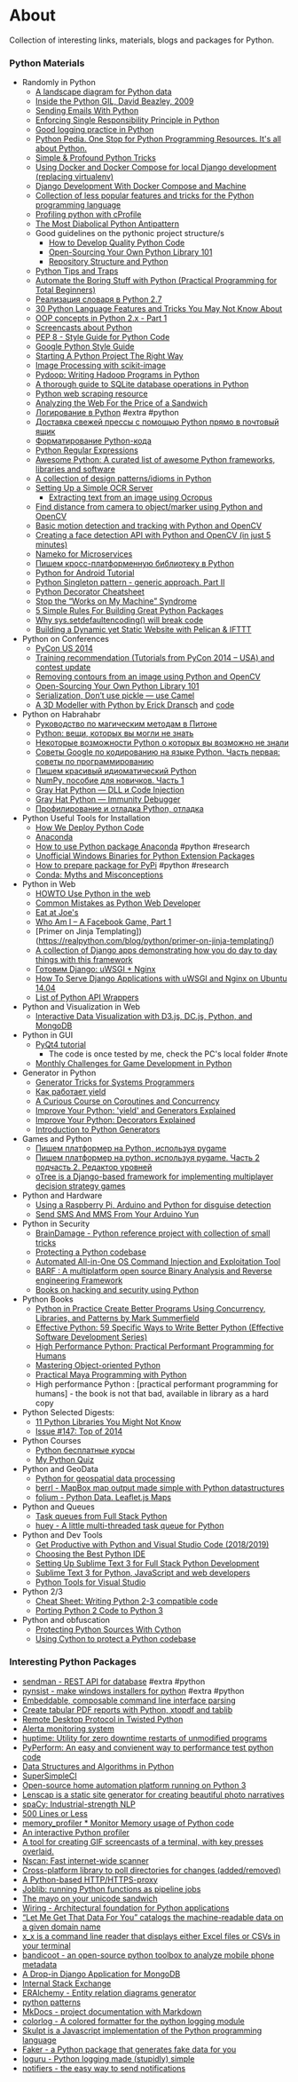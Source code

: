 # About

Collection of interesting links, materials, blogs and packages for Python.

### Python Materials

* Randomly in Python
    - [A landscape diagram for Python data](https://community.ibm.com/community/user/datascience/blogs/paco-nathan/2019/03/12/a-landscape-diagram-for-python-data)
    - [Inside the Python GIL, David Beazley, 2009](http://www.dabeaz.com/python/GIL.pdf)
    - [Sending Emails With Python](https://realpython.com/python-send-email/)
    - [Enforcing Single Responsibility Principle in Python](https://dev.to/wemake-services/enforcing-single-responsibility-principle-in-python-2il8)
    - [Good logging practice in Python](http://victorlin.me/posts/2012/08/26/good-logging-practice-in-python)
    - [Python Pedia. One Stop for Python Programming Resources. It's all about Python.](https://pythonpedia.com/)
    - [Simple & Profound Python Tricks](http://pansop.com/1014/)
    - [Using Docker and Docker Compose for local Django development (replacing virtualenv)](https://www.calazan.com/using-docker-and-docker-compose-for-local-django-development-replacing-virtualenv/)
    - [Django Development With Docker Compose and Machine](https://realpython.com/blog/python/django-development-with-docker-compose-and-machine/)
    - [Collection of less popular features and tricks for the Python programming language](https://github.com/brennerm/PyTricks)
    - [Profiling python with cProfile](https://ymichael.com/2014/03/08/profiling-python-with-cprofile.html)
    - [The Most Diabolical Python Antipattern](https://realpython.com/blog/python/the-most-diabolical-python-antipattern/)
    - Good guidelines on the pythonic project structure/s
        - [How to Develop Quality Python Code](https://districtdatalabs.silvrback.com/how-to-develop-quality-python-code?)
        - [Open-Sourcing Your Own Python Library 101](https://www.endgame.com/blog/open-sourcing-your-own-python-library-101)
        - [Repository Structure and Python](http://www.kennethreitz.org/essays/repository-structure-and-python)
    - [Python Tips and Traps](https://www.airpair.com/python/posts/python-tips-and-traps)
    - [Automate the Boring Stuff with Python (Practical Programming for Total Beginners)](http://automatetheboringstuff.com/)
    - [Реализация словаря в Python 2.7](http://habrahabr.ru/post/247843/)
    - [30 Python Language Features and Tricks You May Not Know About](http://sahandsaba.com/thirty-python-language-features-and-tricks-you-may-not-know.html)
    - [OOP concepts in Python 2.x - Part 1](http://lgiordani.com/blog/2014/03/05/oop-concepts-in-python-2-dot-x-part-1/)
    - [Screencasts about Python](https://www.neckbeardrepublic.com/screencasts/)
    - [PEP 8 - Style Guide for Python Code](https://www.python.org/dev/peps/pep-0008/)
    - [Google Python Style Guide](http://google-styleguide.googlecode.com/svn/trunk/pyguide.html#Naming)
    - [Starting A Python Project The Right Way](http://www.jeffknupp.com/blog/2014/02/04/starting-a-python-project-the-right-way/)
    - [Image Processing with scikit-image](http://blog.yhathq.com/posts/image-processing-with-scikit-image.html)
    - [Pydoop: Writing Hadoop Programs in Python](http://www.drdobbs.com/database/pydoop-writing-hadoop-programs-in-python/240156473)
    - [A thorough guide to SQLite database operations in Python](http://sebastianraschka.com/Articles/2014_sqlite_in_python_tutorial.html)
    - [Python web scraping resource](http://jakeaustwick.me/python-web-scraping-resource/)
    - [Analyzing the Web For the Price of a Sandwich](http://engineeringblog.yelp.com/2015/03/analyzing-the-web-for-the-price-of-a-sandwich.html)
    - [Логирование в Python](http://blog.asmadews.ru/2014/04/python.html) #extra #python
    - [Доставка свежей прессы с помощью Python прямо в почтовый ящик](http://habrahabr.ru/post/150940/)
    - [Форматирование Python-кода](http://habrahabr.ru/post/251531/)
    - [Python Regular Expressions](https://developers.google.com/edu/python/regular-expressions)
    - [Awesome Python: A curated list of awesome Python frameworks, libraries and software](https://github.com/vinta/awesome-python)
    - [A collection of design patterns/idioms in Python](https://github.com/faif/python-patterns)
    - [Setting Up a Simple OCR Server](https://realpython.com/blog/python/setting-up-a-simple-ocr-server/)
        + [Extracting text from an image using Ocropus](http://www.danvk.org/2015/01/09/extracting-text-from-an-image-using-ocropus.html)
    - [Find distance from camera to object/marker using Python and OpenCV](http://www.pyimagesearch.com/2015/01/19/find-distance-camera-objectmarker-using-python-opencv/)
    - [Basic motion detection and tracking with Python and OpenCV](http://www.pyimagesearch.com/2015/05/25/basic-motion-detection-and-tracking-with-python-and-opencv/)
    - [Creating a face detection API with Python and OpenCV (in just 5 minutes)](http://www.pyimagesearch.com/2015/05/11/creating-a-face-detection-api-with-python-and-opencv-in-just-5-minutes/)
    - [Nameko for Microservices](http://lucumr.pocoo.org/2015/4/8/microservices-with-nameko/)
    - [Пишем кросс-платформенную библиотеку в Python](http://habrahabr.ru/company/acronis/blog/)
    - [Python for Android Tutorial ](https://bytedebugger.wordpress.com/2015/01/30/python-for-android-tutorial-6-saving-and-reading-user-data/)
    - [Python Singleton pattern - generic approach. Part II](http://tech.zarmory.com/2015/02/python-singleton-pattern-generic.html?m=1)
    - [Python Decorator Cheatsheet](http://www.pydanny.com/python-decorator-cheatsheet.html)
    - [Stop the “Works on My Machine” Syndrome](http://pythonforengineers.com/stop-the-works-on-my-machine-syndrome/)
    - [5 Simple Rules For Building Great Python Packages](https://axialcorps.com/2013/08/29/5-simple-rules-for-building-great-python-packages/)
    - [Why sys.setdefaultencoding() will break code](https://anonbadger.wordpress.com/2015/06/16/why-sys-setdefaultencoding-will-break-code/)
    - [Building a Dynamic yet Static Website with Pelican & IFTTT](https://joeahand.com/archive/dynamic-site-pelican-ifttt/)
* Python on Conferences
    - [PyCon US 2014](http://pyvideo.org/category/50/pycon-us-2014)
    - [Training recommendation (Tutorials from PyCon 2014 – USA) and contest update](http://www.analyticsvidhya.com/blog/2014/04/training-recommendation-tutorials-pycon-2014-usa/)
    - [Removing contours from an image using Python and OpenCV](http://www.pyimagesearch.com/2015/02/09/removing-contours-image-using-python-opencv/)
    - [Open-Sourcing Your Own Python Library 101](https://www.endgame.com/blog/open-sourcing-your-own-python-library-101)
    - [Serialization, Don’t use pickle — use Camel](https://eev.ee/blog/2015/10/15/dont-use-pickle-use-camel/)
    - [A 3D Modeller with Python by Erick Dransch](http://aosabook.org/en/500L/a-3d-modeller.html) and [code](https://github.com/aosabook/500lines/tree/master/modeller)
* Python on Habrahabr
    - [Руководство по магическим методам в Питоне](http://habrahabr.ru/post/186608/)
    - [Python: вещи, которых вы могли не знать](http://habrahabr.ru/post/207988/)
    - [Некоторые возможности Python о которых вы возможно не знали](http://habrahabr.ru/post/196382/)
    - [Советы Google по кодированию на языке Python. Часть первая: советы по программированию](http://habrahabr.ru/post/179271/)
    - [Пишем красивый идиоматический Python](http://habrahabr.ru/post/204476/)
    - [NumPy, пособие для новичков. Часть 1](http://habrahabr.ru/post/121031/)
    - [Gray Hat Python — DLL и Code Injection](http://habrahabr.ru/post/151621/)
    - [Gray Hat Python — Immunity Debugger](http://habrahabr.ru/post/134407/)
    - [Профилирование и отладка Python, отладка](http://habrahabr.ru/company/mailru/blog/205426/)
* Python Useful Tools for Installation
    - [How We Deploy Python Code](https://nylas.com/blog/packaging-deploying-python)
    - [Anaconda](https://store.continuum.io/cshop/anaconda/)
    - [How to use Python package Anaconda](http://davebehnke.com/using-python-anaconda-distribution.html) #python #research
    - [Unofficial Windows Binaries for Python Extension Packages](http://www.lfd.uci.edu/~gohlke/pythonlibs/#scipy)
    - [How to prepare package for PyPi](http://gehrcke.de/2014/02/distributing-a-python-command-line-application/) #python #research
    - [Conda: Myths and Misconceptions](https://jakevdp.github.io/blog/2016/08/25/conda-myths-and-misconceptions/)
* Python in Web
    - [HOWTO Use Python in the web](https://docs.python.org/release/2.7/howto/webservers.html)
    - [Common Mistakes as Python Web Developer](http://lucumr.pocoo.org/2010/12/24/common-mistakes-as-web-developer/)
    - [Eat at Joe's](http://mrjoes.github.io/2013/06/21/python-realtime.html)
    - [Who Am I – A Facebook Game, Part 1](https://onemorelineofcode.wordpress.com/2013/12/10/who-am-i-a-facebook-game-part-1/)
    - [Primer on Jinja Templating])(https://realpython.com/blog/python/primer-on-jinja-templating/)
    - [A collection of Django apps demonstrating how you do day to day things with this framework](https://github.com/sametmax/Django--an-app-at-a-time)
    - [Готовим Django: uWSGI + Nginx](http://alxpy.com/django-uwsgi-nginx/)
    - [How To Serve Django Applications with uWSGI and Nginx on Ubuntu 14.04](https://www.digitalocean.com/community/tutorials/how-to-serve-django-applications-with-uwsgi-and-nginx-on-ubuntu-14-04)
    - [List of Python API Wrappers](https://github.com/realpython/list-of-python-api-wrappers)
* Python and Visualization in Web
    - [Interactive Data Visualization with D3.js, DC.js, Python, and MongoDB](http://adilmoujahid.com/posts/2015/01/interactive-data-visualization-d3-dc-python-mongodb/)
* Python in GUI
    - [PyQt4 tutorial](http://zetcode.com/gui/pyqt4/)
        + The code is once tested by me, check the PC's local folder #note
    - [Monthly Challenges for Game Development in Python](https://pyweek.org/)
* Generator in Python
    - [Generator Tricks for Systems Programmers](http://dabeaz.com/generators/)
    - [Как работает yield](http://habrahabr.ru/post/132554/)
    - [A Curious Course on Coroutines and Concurrency](http://dabeaz.com/coroutines/)
    - [Improve Your Python: 'yield' and Generators Explained](http://www.jeffknupp.com/blog/2013/04/07/improve-your-python-yield-and-generators-explained/)
    - [Improve Your Python: Decorators Explained](http://www.jeffknupp.com/blog/2013/11/29/improve-your-python-decorators-explained/)
    - [Introduction to Python Generators](http://c4obi.svbtle.com/python-generators)
* Games and Python
    - [Пишем платформер на Python, используя pygame](http://habrahabr.ru/post/193888/)
    - [Пишем платформер на python, используя pygame. Часть 2 подчасть 2. Редактор уровней](http://habrahabr.ru/post/204112/)
    - [oTree is a Django-based framework for implementing multiplayer decision strategy games](https://github.com/oTree-org/otree)
* Python and Hardware
    - [Using a Raspberry Pi, Arduino and Python for disguise detection](http://www.aicbt.com/disguise-detection/)
    - [Send SMS And MMS From Your Arduino Yun](https://www.twilio.com/blog/2015/02/send-sms-and-mms-from-your-arduino-yun.html)
* Python in Security
    - [BrainDamage - Python reference project with collection of small tricks](https://github.com/mehulj94/BrainDamage)
    - [Protecting a Python codebase](http://bits.citrusbyte.com/protecting-a-python-codebase-part-2/)
    - [Automated All-in-One OS Command Injection and Exploitation Tool](https://github.com/stasinopoulos/commix)
    - [BARF : A multiplatform open source Binary Analysis and Reverse engineering Framework](https://github.com/programa-stic/barf-project)
    - [Books on hacking and security using Python](http://www.reddit.com/r/Python/comments/31q3x0/books_on_hacking_and_security_using_python/)
* Python Books
    - [Python in Practice Create Better Programs Using Concurrency, Libraries, and Patterns by Mark Summerfield](http://www.qtrac.eu/pipbook.html)
    - [Effective Python: 59 Specific Ways to Write Better Python (Effective Software Development Series)](http://www.amazon.de/gp/reader/B00TKGY0GU/ref=sib_dp_kd#reader-link)
    - [High Performance Python: Practical Performant Programming for Humans](http://www.amazon.com/High-Performance-Python-Performant-Programming/dp/1449361595/)
    - [Mastering Object-oriented Python](http://www.amazon.de/Mastering-Object-oriented-Python-Steven-Lott/dp/1783280972/)
    - [Practical Maya Programming with Python](http://www.amazon.de/Practical-Programming-Python-Robert-Galanakis/dp/)
    - High performance Python : [practical performant programming for humans] - the book is not that bad, available in library as a hard copy
* Python Selected Digests:
    - [11 Python Libraries You Might Not Know](http://blog.yhathq.com/posts/11-python-libraries-you-might-not-know.html)
    - [Issue #147: Top of 2014](http://pycoders.com/2014/)
* Python Courses
    - [Python бесплатные курсы](http://pythonworld.ru/kursy/free.html)
    - [My Python Quiz](http://www.mypythonquiz.com/)
* Python and GeoData
    - [Python for geospatial data processing](http://www.machinalis.com/blog/python-for-geospatial-data-processing/)
    - [berrl - MapBox map output made simple with Python datastructures]()
    - [folium - Python Data. Leaflet.js Maps](https://github.com/python-visualization/folium)
* Python and Queues
    - [Task queues from Full Stack Python](https://www.fullstackpython.com/task-queues.html)
    - [huey - A little multi-threaded task queue for Python](https://github.com/coleifer/huey)
* Python and Dev Tools
    - [Get Productive with Python and Visual Studio Code (2018/2019)](https://github.com/qubitron/pydemo)
    - [Choosing the Best Python IDE](http://pedrokroger.net/choosing-best-python-ide/)
    - [Setting Up Sublime Text 3 for Full Stack Python Development](https://realpython.com/blog/python/setting-up-sublime-text-3-for-full-stack-python-development/)
    - [Sublime Text 3 for Python, JavaScript and web developers](http://opensourcehacker.com/2014/03/10/sublime-text-3-for-python-javascript-and-web-developers/)
    - [Python Tools for Visual Studio](http://microsoft.github.io/PTVS/)
* Python 2/3
    -  [Cheat Sheet: Writing Python 2-3 compatible code](http://python-future.org/compatible_idioms.html)
    -  [Porting Python 2 Code to Python 3](https://docs.python.org/3/howto/pyporting.html)
* Python and obfuscation
    - [Protecting Python Sources With Cython](https://medium.com/@xpl/protecting-python-sources-using-cython-dcd940bb188e)
    - [Using Cython to protect a Python codebase](https://bucharjan.cz/blog/using-cython-to-protect-a-python-codebase.html)

### Interesting Python Packages

* [sendman - REST API for database](http://www.jeffknupp.com/blog/2014/04/12/great-products-seem-obvious-in-retrospect/) #extra #python
* [pynsist  - make windows installers for python](http://pynsist.readthedocs.org/en/latest/) #extra #python
* [Embeddable, composable command line interface parsing](https://github.com/willyg302/clip.py)
* [Create tabular PDF reports with Python, xtopdf and tablib](http://jugad2.blogspot.de/2014/12/create-tabular-pdf-reports-with-python.html)
* [Remote Desktop Protocol in Twisted Python](https://github.com/citronneur/rdpy)
* [Alerta monitoring system](https://github.com/guardian/alerta)
* [huptime: Utility for zero downtime restarts of unmodified programs](https://github.com/amscanne/huptime)
* [PyPerform: An easy and convienent way to performance test python code](https://github.com/lobocv/pyperform)
* [Data Structures and Algorithms in Python](https://github.com/prakhar1989/Algorithms)
* [SuperSimpleCI](https://github.com/aosabook/500lines/tree/master/ci)
* [Open-source home automation platform running on Python 3](https://github.com/balloob/home-assistant)
* [Lenscap is a static site generator for creating beautiful photo narratives](https://github.com/honza/lenscap)
* [spaCy: Industrial-strength NLP](http://honnibal.github.io/spaCy/)
* [500 Lines or Less](https://github.com/aosabook/500lines)
* [memory_profiler * Monitor Memory usage of Python code](https://github.com/fabianp/memory_profiler)
* [An interactive Python profiler](https://github.com/what-studio/profiling)
* [A tool for creating GIF screencasts of a terminal, with key presses overlaid.](https://github.com/KeyboardFire/mkcast)
* [Nscan: Fast internet-wide scanner](https://github.com/OffensivePython/Nscan)
* [Cross-platform library to poll directories for changes (added/removed)](https://github.com/ayancey/dirmon)
* [A Python-based HTTP/HTTPS-proxy](https://github.com/SwiperProxy/swiperproxy)
* [Joblib: running Python functions as pipeline jobs](https://pythonhosted.org/joblib/)
* [The mayo on your unicode sandwich](https://github.com/eyalr/unicode_mayo)
* [Wiring - Architectural foundation for Python applications](https://github.com/msiedlarek/wiring)
* [“Let Me Get That Data For You” catalogs the machine-readable data on a given domain name](https://github.com/opendata/lmgtdfy)
* [x_x is a command line reader that displays either Excel files or CSVs in your terminal](https://github.com/kristianperkins/x_x)
* [bandicoot - an open-source python toolbox to analyze mobile phone metadata](http://bandicoot.mit.edu/)
* [A Drop-in Django Application for MongoDB](https://github.com/videntity/django-djmongo)
* [Internal Stack Exchange](https://github.com/Ranlevi/InternalSE)
* [ERAlchemy  - Entity relation diagrams generator](https://github.com/Alexis-benoist/eralchemy)
* [python patterns](https://github.com/faif/python-patterns)
* [MkDocs - project documentation with Markdown](https://github.com/mkdocs/mkdocs/)
* [colorlog - A colored formatter for the python logging module](https://github.com/borntyping/python-colorlog)
* [Skulpt is a Javascript implementation of the Python programming language](https://github.com/skulpt/skulpt)
* [Faker - a Python package that generates fake data for you](https://github.com/joke2k/faker)
* [loguru - Python logging made (stupidly) simple](https://github.com/Delgan/loguru)
* [notifiers - the easy way to send notifications ](https://github.com/notifiers/notifiers)
